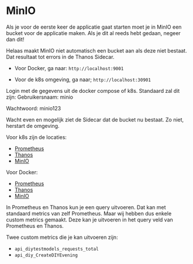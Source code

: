 # MinIO

Als je voor de eerste keer de applicatie gaat starten moet je in MinIO een bucket voor de applicatie maken. Als je dit al reeds hebt gedaan, negeer dan dit! 

Helaas maakt MinIO niet automatisch een bucket aan als deze niet bestaat. Dat resultaat tot errors in de Thanos Sidecar. 

- Voor Docker, ga naar: 
`http://localhost:9001`

- Voor de k8s omgeving, ga naar; 
`http://localhost:30901`

Login met de gegevens uit de docker compose of k8s. Standaard zal dit zijn: 
Gebruikersnaam: minio

Wachtwoord: minio123

Wacht even en mogelijk ziet de Sidecar dat de bucket nu bestaat. Zo niet, herstart de omgeving.


Voor k8s zijn de locaties:
- [Prometheus](http://localhost:30900) 
- [Thanos](http://localhost:30990)
- [MinIO](http://localhost:30901)

Voor Docker: 
- [Prometheus](http://localhost:9090)
- [Thanos](http://localhost:19090)
- [MinIO](http://localhost:9001)


In Prometheus en Thanos kun je een query uitvoeren. Dat kan met standaard metrics van zelf Prometheus. Maar wij hebben dus enkele custom metrics gemaakt. Deze kan je uitvoeren in het query veld van Prometheus en Thanos. 

Twee custom metrics die je kan uitvoeren zijn: 
- `api_diytestmodels_requests_total`
- `api_diy_CreateDIYEvening`